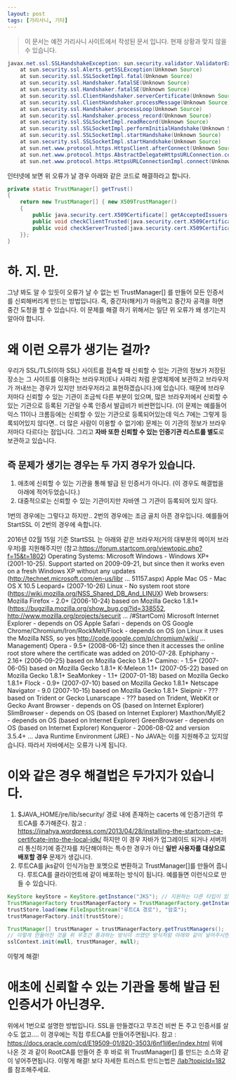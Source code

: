 ```yaml
---
layout: post
tags: [가리사니, 기타]
---
```


> 이 문서는 예전 가리사니 사이트에서 작성된 문서 입니다.
현재 상황과 맞지 않을 수 있습니다.


``` java
javax.net.ssl.SSLHandshakeException: sun.security.validator.ValidatorException: PKIX path building failed: sun.security.provider.certpath.SunCertPathBuilderException: unable to find valid certification path to requested target
	at sun.security.ssl.Alerts.getSSLException(Unknown Source)
	at sun.security.ssl.SSLSocketImpl.fatal(Unknown Source)
	at sun.security.ssl.Handshaker.fatalSE(Unknown Source)
	at sun.security.ssl.Handshaker.fatalSE(Unknown Source)
	at sun.security.ssl.ClientHandshaker.serverCertificate(Unknown Source)
	at sun.security.ssl.ClientHandshaker.processMessage(Unknown Source)
	at sun.security.ssl.Handshaker.processLoop(Unknown Source)
	at sun.security.ssl.Handshaker.process_record(Unknown Source)
	at sun.security.ssl.SSLSocketImpl.readRecord(Unknown Source)
	at sun.security.ssl.SSLSocketImpl.performInitialHandshake(Unknown Source)
	at sun.security.ssl.SSLSocketImpl.startHandshake(Unknown Source)
	at sun.security.ssl.SSLSocketImpl.startHandshake(Unknown Source)
	at sun.net.www.protocol.https.HttpsClient.afterConnect(Unknown Source)
	at sun.net.www.protocol.https.AbstractDelegateHttpsURLConnection.connect(Unknown Source)
	at sun.net.www.protocol.https.HttpsURLConnectionImpl.connect(Unknown Source)
```

인터넷에 보면 위 오류가 날 경우 아래와 같은 코드로 해결하라고 합니다.
``` java
private static TrustManager[] getTrust()
{
	return new TrustManager[] { new X509TrustManager()
	{
		public java.security.cert.X509Certificate[] getAcceptedIssuers() { return null; }
		public void checkClientTrusted(java.security.cert.X509Certificate[] certs, String authType) {}
		public void checkServerTrusted(java.security.cert.X509Certificate[] certs, String authType) {}
	}};
}
```

# 하. 지. 만.
그냥 봐도 알 수 있듯이 오류가 날 수 없는 빈 TrustManager[] 를 만들어 모든 인증서를 신뢰해버리게 만드는 방법입니다.
즉, 중간자(해커)가 마음먹고 중간자 공격을 하면 중간 도청을 할 수 있습니다.
이 문제를 해결 하기 위해서는 일단 위 오류가 왜 생기는지 알아야 합니다.

# 왜 이런 오류가 생기는 걸까?
우리가 SSL/TLS(이하 SSL) 사이트를 접속할 때 신뢰할 수 있는 기관의 정보가 저장된 장소는 그 사이트를 이용하는 브라우저(IE나 사파리 처럼 운영체제에 보관하고 브라우저가 꺼내쓰는 경우가 있지만 브라우저라고 표현하겠습니다.)에 있습니다.
때문에 브라우저마다 신뢰할 수 있는 기관이 조금씩 다른 부분이 있으며, 많은 브라우저에서 신뢰할 수 있는 기관으로 등록된 기관일 수록 인증서 발급비가 비싼편입니다.
(이 문제는 예를들어 익스 11이나 크롬등에는 신뢰할 수 있는 기관으로 등록되어있는데 익스 7에는 그렇게 등록되어있지 않다면.. 더 많은 사람이 이용할 수 없기에)
문제는 이 기관의 정보가 브라우저마다 다르다는 점입니다. 그리고 **자바 또한 신뢰할 수 있는 인증기관 리스트를 별도**로 보관하고 있습니다.

## 즉 문제가 생기는 경우는 두 가지 경우가 있습니다.
1. 애초에 신뢰할 수 있는 기관을 통해 발급 된 인증서가 아니다. (이 경우도 해결법을 아래에 적어두었습니다.)
2. 대중적으로는 신뢰할 수 있는 기관이지만 자바엔 그 기관이 등록되어 있지 않다.

1번의 경우에는 그렇다고 하지만.. 2번의 경우에는 조금 골치 아픈 경우입니다.
예를들어 StartSSL 이 2번의 경우에 속합니다.

2016년 02월 15일 기준 StartSSL 는 아래와 같은 브라우저(거의 대부분의 메이저 브라우저)를 지원해주지만 (참고:https://forum.startcom.org/viewtopic.php?f=15&t=1802)
Operating Systems:
Microsoft Windows - Windows XP+ (2001-10-25). Support started on 2009-09-21, but since then it works even on a fresh Windows XP without any updates (http://technet.microsoft.com/en-us/libr ... 51157.aspx)
Apple Mac OS - Mac OS X 10.5 Leopard+ (2007-10-26)
Linux - No system root store (https://wiki.mozilla.org/NSS_Shared_DB_And_LINUX)
Web browsers:
Mozilla Firefox - 2.0+ (2006-10-24) based on Mozilla Gecko 1.8.1+ (https://bugzilla.mozilla.org/show_bug.cgi?id=338552, http://www.mozilla.org/projects/securit ... /#StartCom)
Microsoft Internet Explorer - depends on OS
Apple Safari - depends on OS
Google Chrome/Chromium/Iron/RockMelt/Flock - depends on OS (on Linux it uses the Mozilla NSS, so yes http://code.google.com/p/chromium/wiki/ ... Management)
Opera - 9.5+ (2008-06-12) since then it accesses the online root store where the certificate was added on 2010-07-28.
Ephiphany - 2.16+ (2006-09-25) based on Mozilla Gecko 1.8.1+
Camino: - 1.5+ (2007-06-05) based on Mozilla Gecko 1.8.1+
K-Meleon 1.1+ (2007-05-22) based on Mozilla Gecko 1.8.1+
SeaMonkey - 1.1+ (2007-01-18) based on Mozilla Gecko 1.8.1+
Flock - 0.9+ (2007-07-10) based on Mozilla Gecko 1.8.1+
Netscape Navigator - 9.0 (2007-10-15) based on Mozilla Gecko 1.8.1+
Sleipnir - ??? based on Trident or Gecko
Lunarscape - ??? based on Trident, WebKit or Gecko
Avant Browser - depends on OS (based on Internet Explorer)
SlimBrowser - depends on OS (based on Internet Explorer)
Maxthon/MyIE2 - depends on OS (based on Internet Explorer)
GreenBrowser - depends on OS (based on Internet Explorer)
Konqueror - 2006-08-02 and version 3.5.4+
...
Java Runtime Environment (JRE) - No
JAVA는 이를 지원해주고 있지않습니다.
따라서 자바에서는 오류가 나게 됩니다.


# 이와 같은 경우 해결법은 두가지가 있습니다.
1. $JAVA_HOME/jre/lib/security/ 경로 내에 존재하는 cacerts 에 인증기관의 루트CA를 추가해준다.
참고 : https://jinahya.wordpress.com/2013/04/28/installing-the-startcom-ca-certifcate-into-the-local-jdk/
하지만 이 경우 자바가 업그레이드 되거나 서버끼리 통신하기에 중간자를 차단해야하는 특수한 경우가 아닌 **일반 사용자를 대상으로 배포할 경우** 문제가 생깁니다.
2. 루트CA를 jks같이 인식가능한 포멧으로 변환하고  TrustManager[]를 만들어 줍니다.
루트CA를 클라이언트에 같이 배포하는 방식이 됩니다.
예를들면 이런식으로 만들 수 있습니다.
``` java
KeyStore keyStore = KeyStore.getInstance("JKS"); // 지원하는 다른 타입이 있을 수 있다면 해당 타입으로 변환시켜도 됩니다.
TrustManagerFactory trustManagerFactory = TrustManagerFactory.getInstance("SunX509");
trustStore.load(new FileInputStream("루트CA 경로"), "암호");
trustManagerFactory.init(trustStore);

TrustManager[] trustManager = trustManagerFactory.getTrustManagers();
// 이렇게 만들어진 것을 위 무조건 통과하는 방식이 쓰였던 방식처럼 아래와 같이 넣어주시면됩니다.
sslContext.init(null, trustManager, null);
```
이렇게 해결!


# 애초에 신뢰할 수 있는 기관을 통해 발급 된 인증서가 아닌경우.
위에서 1번으로 설명한 방법입니다.
SSL을 만들겠다고 무조건 비싼 돈 주고 인증서를 살 수도 없고.... 이 경우에는 직접 루트CA를 만들어주면됩니다.
참고 : https://docs.oracle.com/cd/E19509-01/820-3503/6nf1il6er/index.html
위에 나온 것 과 같이 RootCA를 만들어 준 후 바로 위 TrustManager[] 를 만드는 소스와 같이 넣어주면됩니다.
이렇게 해결!
보다 자세한 트러스트 만드는법은 [/lab?topicId=182](/lab?topicId=182) 를 참조해주세요.